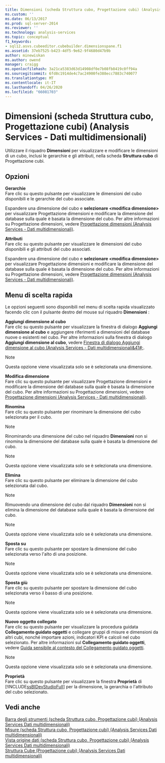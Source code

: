 ```yaml
---
title: Dimensioni (scheda Struttura cubo, Progettazione cubi) (Analysis Services-Dati multidimensionali) | Microsoft Docs
ms.custom: ''
ms.date: 06/13/2017
ms.prod: sql-server-2014
ms.reviewer: ''
ms.technology: analysis-services
ms.topic: conceptual
f1_keywords:
- sql12.asvs.cubeeditor.cubebuilder.dimensionspane.f1
ms.assetid: 37eb7525-b423-4df5-9e62-9f4680d47b9b
author: minewiskan
ms.author: owend
manager: craigg
ms.openlocfilehash: 3a21ca5383d63d14908df0e7b08fb8419c0ff94a
ms.sourcegitcommit: 6fd8c1914de4c7ac24900fe388ecc7883c740077
ms.translationtype: MT
ms.contentlocale: it-IT
ms.lasthandoff: 04/26/2020
ms.locfileid: "66081703"
---
```

# <a name="dimensions-cube-structure-tab-cube-designer-analysis-services---multidimensional-data"></a>Dimensioni (scheda Struttura cubo, Progettazione cubi) (Analysis Services - Dati multidimensionali)
  Utilizzare il riquadro **Dimensioni** per visualizzare e modificare le dimensioni di un cubo, inclusi le gerarchie e gli attributi, nella scheda **Struttura cubo** di Progettazione cubi.  
  
## <a name="options"></a>Opzioni  
 **Gerarchie**  
 Fare clic su questo pulsante per visualizzare le dimensioni del cubo disponibili e le gerarchie del cubo associate.  
  
 Espandere una dimensione del cubo e **selezionare \<modifica dimensione>** per visualizzare Progettazione dimensioni e modificare la dimensione del database sulla quale è basata la dimensione del cubo. Per altre informazioni su Progettazione dimensioni, vedere [Progettazione dimensioni &#40;Analysis Services - Dati multidimensionali&#41;](dimension-designer-analysis-services-multidimensional-data.md).  
  
 **Attributi**  
 Fare clic su questo pulsante per visualizzare le dimensioni del cubo disponibili e gli attributi del cubo associati.  
  
 Espandere una dimensione del cubo e **selezionare \<modifica dimensione>** per visualizzare Progettazione dimensioni e modificare la dimensione del database sulla quale è basata la dimensione del cubo. Per altre informazioni su Progettazione dimensioni, vedere [Progettazione dimensioni &#40;Analysis Services - Dati multidimensionali&#41;](dimension-designer-analysis-services-multidimensional-data.md).  
  
## <a name="context-menu"></a>Menu di scelta rapida  
 Le opzioni seguenti sono disponibili nel menu di scelta rapida visualizzato facendo clic con il pulsante destro del mouse sul riquadro **Dimensioni** :  
  
 **Aggiungi dimensione al cubo**  
 Fare clic su questo pulsante per visualizzare la finestra di dialogo **Aggiungi dimensione al cubo** e aggiungere riferimenti a dimensioni del database nuove o esistenti nel cubo. Per altre informazioni sulla finestra di dialogo **Aggiungi dimensione al cubo**, vedere [Finestra di dialogo Aggiungi dimensione al cubo &#40;Analysis Services - Dati multidimensionali&41#;](add-cube-dimension-dialog-box-analysis-services-multidimensional-data.md).  
  
> [!NOTE]  
>  Questa opzione viene visualizzata solo se è selezionata una dimensione.  
  
 **Modifica dimensione**  
 Fare clic su questo pulsante per visualizzare Progettazione dimensioni e modificare la dimensione del database sulla quale è basata la dimensione del cubo. Per altre informazioni su Progettazione dimensioni, vedere [Progettazione dimensioni &#40;Analysis Services - Dati multidimensionali&#41;](dimension-designer-analysis-services-multidimensional-data.md).  
  
 **Rinomina**  
 Fare clic su questo pulsante per rinominare la dimensione del cubo selezionata per il cubo.  
  
> [!NOTE]  
>  Rinominando una dimensione del cubo nel riquadro **Dimensioni** non si rinomina la dimensione del database sulla quale è basata la dimensione del cubo.  
  
> [!NOTE]  
>  Questa opzione viene visualizzata solo se è selezionata una dimensione.  
  
 **Elimina**  
 Fare clic su questo pulsante per eliminare la dimensione del cubo selezionata dal cubo.  
  
> [!NOTE]  
>  Rimuovendo una dimensione del cubo dal riquadro **Dimensioni** non si elimina la dimensione del database sulla quale è basata la dimensione del cubo.  
  
> [!NOTE]  
>  Questa opzione viene visualizzata solo se è selezionata una dimensione.  
  
 **Sposta su**  
 Fare clic su questo pulsante per spostare la dimensione del cubo selezionata verso l'alto di una posizione.  
  
> [!NOTE]  
>  Questa opzione viene visualizzata solo se è selezionata una dimensione.  
  
 **Sposta giù**  
 Fare clic su questo pulsante per spostare la dimensione del cubo selezionata verso il basso di una posizione.  
  
> [!NOTE]  
>  Questa opzione viene visualizzata solo se è selezionata una dimensione.  
  
 **Nuovo oggetto collegato**  
 Fare clic su questo pulsante per visualizzare la procedura guidata **Collegamento guidato oggetti** e collegare gruppi di misure e dimensioni da altri cubi, nonché importare azioni, indicatori KPI e calcoli nel cubo selezionato. Per altre informazioni sul **Collegamento guidato oggetti**, vedere [Guida sensibile al contesto del Collegamento guidato oggetti](linked-object-wizard-f1-help.md).  
  
> [!NOTE]  
>  Questa opzione viene visualizzata solo se è selezionata una dimensione.  
  
 **Proprietà**  
 Fare clic su questo pulsante per visualizzare la finestra **Proprietà** di [!INCLUDE[ssBIDevStudioFull](../includes/ssbidevstudiofull-md.md)] per la dimensione, la gerarchia o l'attributo del cubo selezionato.  
  
## <a name="see-also"></a>Vedi anche  
 [Barra degli strumenti &#40;scheda Struttura cubo, Progettazione cubi&#41; &#40;Analysis Services Dati multidimensionali&#41;](toolbar-cube-structure-cube-designer-analysis-services-multidimensional-data.md)   
 [Misure &#40;scheda Struttura cubo, Progettazione cubi&#41; &#40;Analysis Services Dati multidimensionali&#41;](measures-cube-structure-cube-designer-analysis-services-multidimensional-data.md)   
 [Vista origine dati &#40;scheda Struttura cubo, Progettazione cubi&#41; &#40;Analysis Services Dati multidimensionali&#41;](data-source-view-cube-designer-analysis-services-multidimensional-data.md)   
 [Struttura Cube &#40;Progettazione cubi&#41; &#40;Analysis Services Dati multidimensionali&#41;](cube-structure-cube-designer-analysis-services-multidimensional-data.md)  
  
  
